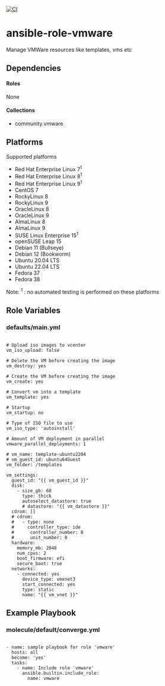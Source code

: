 [![CI](https://github.com/de-it-krachten/ansible-role-vmware/workflows/CI/badge.svg?event=push)](https://github.com/de-it-krachten/ansible-role-vmware/actions?query=workflow%3ACI)


# ansible-role-vmware

Manage VMWare resources like templates, vms etc



## Dependencies

#### Roles
None

#### Collections
- community.vmware

## Platforms

Supported platforms

- Red Hat Enterprise Linux 7<sup>1</sup>
- Red Hat Enterprise Linux 8<sup>1</sup>
- Red Hat Enterprise Linux 9<sup>1</sup>
- CentOS 7
- RockyLinux 8
- RockyLinux 9
- OracleLinux 8
- OracleLinux 9
- AlmaLinux 8
- AlmaLinux 9
- SUSE Linux Enterprise 15<sup>1</sup>
- openSUSE Leap 15
- Debian 11 (Bullseye)
- Debian 12 (Bookworm)
- Ubuntu 20.04 LTS
- Ubuntu 22.04 LTS
- Fedora 37
- Fedora 38

Note:
<sup>1</sup> : no automated testing is performed on these platforms

## Role Variables
### defaults/main.yml
<pre><code>
# Upload iso images to vcenter
vm_iso_upload: false

# Delete the VM before creating the image
vm_destroy: yes

# Create the VM before creating the image
vm_create: yes

# Convert vm into a template
vm_template: yes

# Startup
vm_startup: no

# Type of ISO file to use
vm_iso_type: 'autoinstall'

# Amount of VM deployment in parallel
vmware_parallel_deployments: 1

# vm_name: template-ubuntu2204
# vm_guest_id: ubuntu64Guest
vm_folder: /templates

vm_settings:
  guest_id: "{{ vm_guest_id }}"
  disk:
    - size_gb: 60
      type: thick
      autoselect_datastore: true
      # datastore: "{{ vm_datastore }}"
  cdrom: []
  # cdrom:
  #   - type: none
  #     controller_type: ide
  #      controller_number: 0
  #      unit_number: 0
  hardware:
    memory_mb: 2048
    num_cpus: 2
    boot_firmware: efi
    secure_boot: true
  networks:
    - connected: yes
      device_type: vmxnet3
      start_connected: yes
      type: static
      name: "{{ vm_vnet }}"
</pre></code>




## Example Playbook
### molecule/default/converge.yml
<pre><code>
- name: sample playbook for role 'vmware'
  hosts: all
  become: 'yes'
  tasks:
    - name: Include role 'vmware'
      ansible.builtin.include_role:
        name: vmware
</pre></code>

